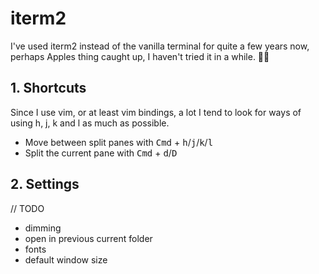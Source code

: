 # iterm2

I've used iterm2 instead of the vanilla terminal for quite a few years now, perhaps Apples thing caught up, I haven't tried it in a while. 🤷‍♀️

## 1. Shortcuts

Since I use vim, or at least vim bindings, a lot I tend to look for ways of using h, j, k and l as much as possible.

- Move between split panes with <kbd>Cmd</kbd> + <kbd>h</kbd>/<kbd>j</kbd>/<kbd>k</kbd>/<kbd>l</kbd>
- Split the current pane with <kbd>Cmd</kbd> + <kbd>d</kbd>/<kbd>D</kbd>

## 2. Settings

// TODO

- dimming
- open in previous current folder
- fonts
- default window size
